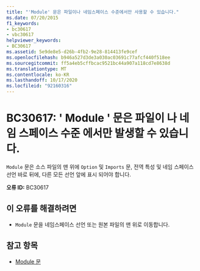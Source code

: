 ```yaml
---
title: "'Module' 문은 파일이나 네임스페이스 수준에서만 사용할 수 있습니다."
ms.date: 07/20/2015
f1_keywords:
- bc30617
- vbc30617
helpviewer_keywords:
- BC30617
ms.assetid: 5e9de8e5-d26b-4fb2-9e28-814413fe9cef
ms.openlocfilehash: b946a527d3de3a030ac03691c77afcf440f518ee
ms.sourcegitcommit: ff5a4eb5cffbcac9521bc44a907a118cd7e8638d
ms.translationtype: MT
ms.contentlocale: ko-KR
ms.lasthandoff: 10/17/2020
ms.locfileid: "92160316"
---
```

# <a name="bc30617-module-statements-can-occur-only-at-file-or-namespace-level"></a>BC30617: ' Module ' 문은 파일이 나 네임 스페이스 수준 에서만 발생할 수 있습니다.

`Module` 문은 소스 파일의 맨 위에 `Option` 및 `Imports` 문, 전역 특성 및 네임 스페이스 선언 바로 뒤에, 다른 모든 선언 앞에 표시 되어야 합니다.

 **오류 ID:** BC30617

## <a name="to-correct-this-error"></a>이 오류를 해결하려면

- `Module` 문을 네임스페이스 선언 또는 원본 파일의 맨 위로 이동합니다.

## <a name="see-also"></a>참고 항목

- [Module 문](../statements/module-statement.md)
